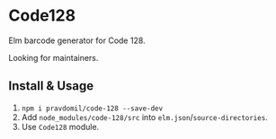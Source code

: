# Code128

Elm barcode generator for Code 128.

Looking for maintainers.

## Install & Usage

1. `npm i pravdomil/code-128 --save-dev`
1. Add `node_modules/code-128/src` into `elm.json`/`source-directories`.
1. Use `Code128` module.
